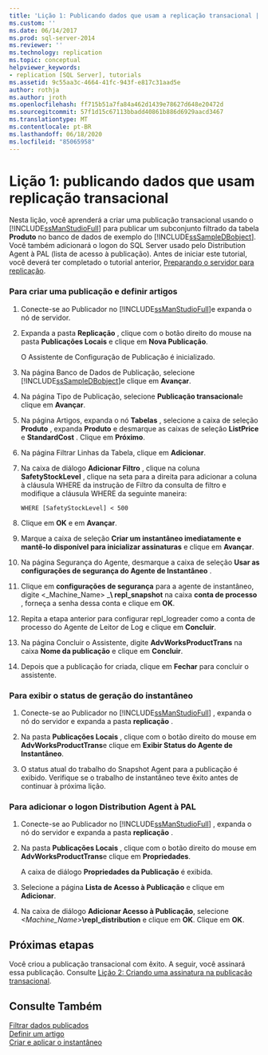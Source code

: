 ```yaml
---
title: 'Lição 1: Publicando dados que usam a replicação transacional | Microsoft Docs'
ms.custom: ''
ms.date: 06/14/2017
ms.prod: sql-server-2014
ms.reviewer: ''
ms.technology: replication
ms.topic: conceptual
helpviewer_keywords:
- replication [SQL Server], tutorials
ms.assetid: 9c55aa3c-4664-41fc-943f-e817c31aad5e
author: rothja
ms.author: jroth
ms.openlocfilehash: ff715b51a7fa84a462d1439e78627d648e20472d
ms.sourcegitcommit: 57f1d15c67113bbadd40861b886d6929aacd3467
ms.translationtype: MT
ms.contentlocale: pt-BR
ms.lasthandoff: 06/18/2020
ms.locfileid: "85065958"
---
```

# <a name="lesson-1-publishing-data-using-transactional-replication"></a>Lição 1: publicando dados que usam replicação transacional
   Nesta lição, você aprenderá a criar uma publicação transacional usando o [!INCLUDE[ssManStudioFull](../../includes/ssmanstudiofull-md.md)] para publicar um subconjunto filtrado da tabela **Produto** no banco de dados de exemplo do [!INCLUDE[ssSampleDBobject](../../includes/sssampledbobject-md.md)]. Você também adicionará o logon do SQL Server usado pelo Distribution Agent à PAL (lista de acesso à publicação). Antes de iniciar este tutorial, você deverá ter completado o tutorial anterior, [Preparando o servidor para replicação](tutorial-preparing-the-server-for-replication.md).  
  
### <a name="to-create-a-publication-and-define-articles"></a>Para criar uma publicação e definir artigos  
  
1.  Conecte-se ao Publicador no [!INCLUDE[ssManStudioFull](../../includes/ssmanstudiofull-md.md)]e expanda o nó de servidor.  
  
2.  Expanda a pasta **Replicação** , clique com o botão direito do mouse na pasta **Publicações Locais** e clique em **Nova Publicação**.  
  
     O Assistente de Configuração de Publicação é inicializado.  
  
3.  Na página Banco de Dados de Publicação, selecione [!INCLUDE[ssSampleDBobject](../../includes/sssampledbobject-md.md)]e clique em **Avançar**.  
  
4.  Na página Tipo de Publicação, selecione **Publicação transacional**e clique em **Avançar**.  
  
5.  Na página Artigos, expanda o nó **Tabelas** , selecione a caixa de seleção **Produto** , expanda **Produto** e desmarque as caixas de seleção **ListPrice** e **StandardCost** . Clique em **Próximo**.  
  
6.  Na página Filtrar Linhas da Tabela, clique em **Adicionar**.  
  
7.  Na caixa de diálogo **Adicionar Filtro** , clique na coluna **SafetyStockLevel** , clique na seta para a direita para adicionar a coluna à cláusula WHERE da instrução de Filtro da consulta de filtro e modifique a cláusula WHERE da seguinte maneira:  
  
    ```  
    WHERE [SafetyStockLevel] < 500  
    ```  
  
8.  Clique em **OK** e em **Avançar**.  
  
9. Marque a caixa de seleção **Criar um instantâneo imediatamente e mantê-lo disponível para inicializar assinaturas** e clique em **Avançar**.  
  
10. Na página Segurança do Agente, desmarque a caixa de seleção **Usar as configurações de segurança do Agente de Instantâneo** .  
  
11. Clique em **configurações de segurança** para a agente de instantâneo, digite \<_Machine_Name> _**\ repl_snapshot** na caixa **conta de processo** , forneça a senha dessa conta e clique em **OK**.  
  
12. Repita a etapa anterior para configurar repl_logreader como a conta de processo do Agente de Leitor de Log e clique em **Concluir**.  
  
13. Na página Concluir o Assistente, digite **AdvWorksProductTrans** na caixa **Nome da publicação** e clique em **Concluir**.  
  
14. Depois que a publicação for criada, clique em **Fechar** para concluir o assistente.  
  
### <a name="to-view-the-status-of-snapshot-generation"></a>Para exibir o status de geração do instantâneo  
  
1.  Conecte-se ao Publicador no [!INCLUDE[ssManStudioFull](../../includes/ssmanstudiofull-md.md)] , expanda o nó do servidor e expanda a pasta **replicação** .  
  
2.  Na pasta **Publicações Locais** , clique com o botão direito do mouse em **AdvWorksProductTrans**e clique em **Exibir Status do Agente de Instantâneo**.  
  
3.  O status atual do trabalho do Snapshot Agent para a publicação é exibido. Verifique se o trabalho de instantâneo teve êxito antes de continuar à próxima lição.  
  
### <a name="to-add-the-distribution-agent-login-to-the-pal"></a>Para adicionar o logon Distribution Agent à PAL  
  
1.  Conecte-se ao Publicador no [!INCLUDE[ssManStudioFull](../../includes/ssmanstudiofull-md.md)] , expanda o nó do servidor e expanda a pasta **replicação** .  
  
2.  Na pasta **Publicações Locais** , clique com o botão direito do mouse em **AdvWorksProductTrans**e clique em **Propriedades**.  
  
     A caixa de diálogo **Propriedades da Publicação** é exibida.  
  
3.  Selecione a página **Lista de Acesso à Publicação** e clique em **Adicionar**.  
  
4.  Na caixa de diálogo **Adicionar Acesso à Publicação**, selecione _<Machine_Name>_**\repl_distribution** e clique em **OK**. Clique em **OK**.  
  
## <a name="next-steps"></a>Próximas etapas  
 Você criou a publicação transacional com êxito. A seguir, você assinará essa publicação. Consulte [Lição 2: Criando uma assinatura na publicação transacional](lesson-2-creating-a-subscription-to-the-transactional-publication.md).  
  
## <a name="see-also"></a>Consulte Também  
 [Filtrar dados publicados](publish/filter-published-data.md)   
 [Definir um artigo](publish/define-an-article.md)   
 [Criar e aplicar o instantâneo](create-and-apply-the-snapshot.md)  
  
  

